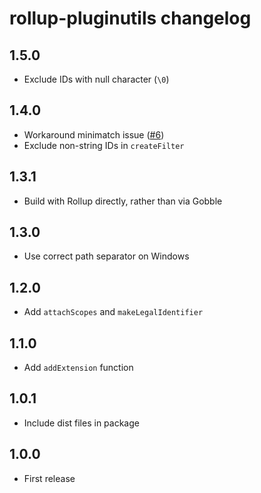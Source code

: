 # rollup-pluginutils changelog

## 1.5.0

* Exclude IDs with null character (`\0`)

## 1.4.0

* Workaround minimatch issue ([#6](https://github.com/rollup/rollup-pluginutils/pull/6))
* Exclude non-string IDs in `createFilter`

## 1.3.1

* Build with Rollup directly, rather than via Gobble

## 1.3.0

* Use correct path separator on Windows

## 1.2.0

* Add `attachScopes` and `makeLegalIdentifier`

## 1.1.0

* Add `addExtension` function

## 1.0.1

* Include dist files in package

## 1.0.0

* First release
